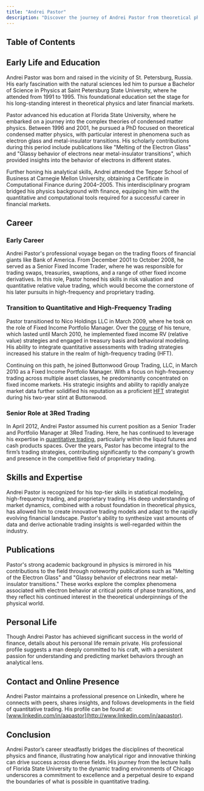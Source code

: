 ```yaml
---
title: "Andrei Pastor"
description: "Discover the journey of Andrei Pastor from theoretical physics to high-frequency trading Explore his expertise in quantitative finance and innovative trading strategies"
---
```




## Table of Contents

## Early Life and Education

Andrei Pastor was born and raised in the vicinity of St. Petersburg, Russia. His early fascination with the natural sciences led him to pursue a Bachelor of Science in Physics at Saint Petersburg State University, where he attended from 1991 to 1995. This foundational education set the stage for his long-standing interest in theoretical physics and later financial markets.

Pastor advanced his education at Florida State University, where he embarked on a journey into the complex theories of condensed matter physics. Between 1996 and 2001, he pursued a PhD focused on theoretical condensed matter physics, with particular interest in phenomena such as electron glass and metal-insulator transitions. His scholarly contributions during this period include publications like "Melting of the Electron Glass" and "Glassy behavior of electrons near metal-insulator transitions", which provided insights into the behavior of electrons in different states.

Further honing his analytical skills, Andrei attended the Tepper School of Business at Carnegie Mellon University, obtaining a Certificate in Computational Finance during 2004–2005. This interdisciplinary program bridged his physics background with finance, equipping him with the quantitative and computational tools required for a successful career in financial markets.

## Career

### Early Career

Andrei Pastor's professional voyage began on the trading floors of financial giants like Bank of America. From December 2001 to October 2008, he served as a Senior Fixed Income Trader, where he was responsible for trading swaps, treasuries, swaptions, and a range of other fixed income derivatives. In this role, Pastor honed his skills in risk valuation and quantitative relative value trading, which would become the cornerstone of his later pursuits in high-frequency and proprietary trading.

### Transition to Quantitative and High-Frequency Trading

Pastor transitioned to Nico Holdings LLC in March 2009, where he took on the role of Fixed Income Portfolio Manager. Over the [course](/wiki/best-algorithmic-trading-courses) of his tenure, which lasted until March 2010, he implemented fixed income RV (relative value) strategies and engaged in treasury basis and behavioral modeling. His ability to integrate quantitative assessments with trading strategies increased his stature in the realm of high-frequency trading (HFT).

Continuing on this path, he joined Buttonwood Group Trading, LLC, in March 2010 as a Fixed Income Portfolio Manager. With a focus on high-frequency trading across multiple asset classes, he predominantly concentrated on fixed income markets. His strategic insights and ability to rapidly analyze market data further solidified his reputation as a proficient [HFT](/wiki/high-frequency-trading-strategies) strategist during his two-year stint at Buttonwood.

### Senior Role at 3Red Trading

In April 2012, Andrei Pastor assumed his current position as a Senior Trader and Portfolio Manager at 3Red Trading. Here, he has continued to leverage his expertise in [quantitative trading](/wiki/quantitative-trading), particularly within the liquid futures and cash products spaces. Over the years, Pastor has become integral to the firm’s trading strategies, contributing significantly to the company's growth and presence in the competitive field of proprietary trading.

## Skills and Expertise

Andrei Pastor is recognized for his top-tier skills in statistical modeling, high-frequency trading, and proprietary trading. His deep understanding of market dynamics, combined with a robust foundation in theoretical physics, has allowed him to create innovative trading models and adapt to the rapidly evolving financial landscape. Pastor's ability to synthesize vast amounts of data and derive actionable trading insights is well-regarded within the industry.

## Publications

Pastor's strong academic background in physics is mirrored in his contributions to the field through noteworthy publications such as "Melting of the Electron Glass" and "Glassy behavior of electrons near metal-insulator transitions." These works explore the complex phenomena associated with electron behavior at critical points of phase transitions, and they reflect his continued interest in the theoretical underpinnings of the physical world.

## Personal Life

Though Andrei Pastor has achieved significant success in the world of finance, details about his personal life remain private. His professional profile suggests a man deeply committed to his craft, with a persistent passion for understanding and predicting market behaviors through an analytical lens.

## Contact and Online Presence

Andrei Pastor maintains a professional presence on LinkedIn, where he connects with peers, shares insights, and follows developments in the field of quantitative trading. His profile can be found at: [www.linkedin.com/in/aapastor](http://www.linkedin.com/in/aapastor).

## Conclusion

Andrei Pastor’s career steadfastly bridges the disciplines of theoretical physics and finance, illustrating how analytical rigor and innovative thinking can drive success across diverse fields. His journey from the lecture halls of Florida State University to the dynamic trading environments of Chicago underscores a commitment to excellence and a perpetual desire to expand the boundaries of what is possible in quantitative trading.